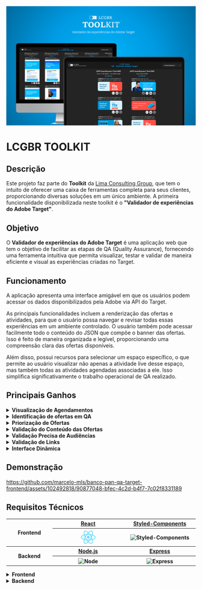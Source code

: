 <img align="center" src="./public/toolkit_readme_capa.png" alt="Blue background with a demonstration of the web view in a notebook and a desktop computer">

# LCGBR TOOLKIT
## Descrição
Este projeto faz parte do **Toolkit** da [Lima Consulting Group](https://www.limaconsulting.com/), que tem o intuito de oferecer uma caixa de ferramentas completa para seus clientes, proporcionando diversas soluções em um único ambiente. A primeira funcionalidade disponibilizada neste toolkit é o **"Validador de experiências do Adobe Target"**.

## Objetivo
O **Validador de experiências do Adobe Target** é uma aplicação web que tem o objetivo de facilitar as etapas de QA (Quality Assurance), fornecendo uma ferramenta intuitiva que permita visualizar, testar e validar de maneira eficiente e visual as experiências criadas no Target.

## Funcionamento
A aplicação apresenta uma interface amigável em que os usuários podem acessar os dados disponibilizados pela Adobe via API do Target. 

As principais funcionalidades incluem a renderização das ofertas e atividades, para que o usuário possa navegar e revisar todas essas experiências em um ambiente controlado. O usuário também pode acessar facilmente todo o conteúdo do JSON que compõe o banner das ofertas. Isso é feito de maneira organizada e legível, proporcionando uma compreensão clara das ofertas disponíveis.

Além disso, possui recursos para selecionar um espaço específico, o que permite ao usuário visualizar não apenas a atividade live desse espaço, mas também todas as atividades agendadas associadas a ele. Isso simplifica significativamente o trabalho operacional de QA realizado.

## Principais Ganhos

<details>
  <summary><strong>Visualização de Agendamentos</strong></summary>
  Exibe de forma visual e ordenada todas as atividades agendadas, além de informar quantas ofertas estão cadastradas em cada agendamento.
  <img height="400px" src="./public/toolkit_agendamento.png">
</details>

<details>
  <summary><strong>Identificação de ofertas em QA</strong></summary>
  Fácil identificação das ofertas que estão em processo de QA, atraves de um ícone que sinaliza se uma oferta está em fase de validação.
  <img height="400px" src="./public/toolkit_qa_button.png">
</details>

<details>
  <summary><strong>Priorização de Ofertas</strong></summary>
  Organiza e exibe as ofertas de acordo com a prioridade definida.
  <img height="400px" src="./public/toolkit_prioridade.png">
</details>

<details>
  <summary><strong>Validação do Conteúdo das Ofertas</strong></summary>
  Permite visualizar e validar o conteúdo do JSON atribuído às ofertas.
  <img height="400px" src="./public/toolkit_json_button.png">
</details>

<details>
  <summary><strong>Validação Precisa de Audiências</strong></summary>
  Permite verificar se a audiência foi corretamente atribuída às ofertas, garantindo a precisão das campanhas.
  <img height="400px" src="./public/toolkit_audience_button.png">
</details>

<details>
  <summary><strong>Validação de Links</strong></summary>
  Oferece a funcionalidade de testar e navegar por links externos associados às ofertas. Também diferencia visualmente deep links de links externos.
  <img height="400px" src="./public/toolkit_links.png">
</details>

<details>
  <summary><strong>Interface Dinâmica</strong></summary>
  Visualize as ofertas em seus diversos formatos e estilos, com uma aparência idêntica aos banners exibidos aos clientes.
  <img height="400px" src="./public/toolkit_estilo.png">
</details>

## Demonstração
https://github.com/marcelo-mls/banco-pan-qa-target-frontend/assets/102492818/90877048-bfec-4c2d-b4f7-7c02f8331189

## Requisitos Técnicos

<table>
  <tr>
    <th width="110px" rowspan="2">Frontend</th>
    <th width="110px"><a href="https://react.dev/" target="_blank">React</a></th>
    <th width="180px"><a href="https://styled-components.com/" target="_blank">Styled-Components</a></th>
   </tr>
  <tr>
    <th><img align="center" alt="React" height="40" src="https://raw.githubusercontent.com/devicons/devicon/master/icons/react/react-original.svg"></th>
    <th><img align="center" alt="Styled-Components" height="40" src="https://miro.medium.com/v2/resize:fit:636/format:webp/1*7jRD5QhgARucFKvRHFxpOg.png"></th>
  </tr>
  <tr>
    <th width="110px" rowspan="2">Backend</th>
    <th width="180px"><a href="https://nodejs.org/pt" target="_blank">Node.js</a></th>
    <th width="180px"><a href="https://expressjs.com/pt-br/" target="_blank">Express</a></th>
   </tr>
  <tr>
    <th><img align="center" alt="Node" height="40" src="https://cdn.jsdelivr.net/gh/devicons/devicon/icons/nodejs/nodejs-original.svg"></th>
    <th><img align="center" alt="Express" height="40" src="https://cdn.jsdelivr.net/gh/devicons/devicon@latest/icons/express/express-original.svg"></th>
  </tr>
</table> 

<details>
  <summary><strong>Frontend</strong></summary>

### Tecnologias
O frontend deste projeto foi desenvolvido utilizando:

- `React`: Uma biblioteca `JavaScript` de código aberto para criar interfaces de usuário, que permite o desenvolvimento de aplicações web escaláveis e reativas.
- `Styled-Components`: Uma biblioteca que permite escrever estilos `CSS` de forma mais dinâmica e modular, utilizando JavaScript para estilizar componentes React.

Além disso, foram utilizadas as seguintes dependências de desenvolvimento:
- `Eslint`: Ferramenta de linting para manter um código JavaScript consistente e de alta qualidade.
- `Vite`: Uma ferramenta de construção de aplicações web rápida e minimalista que utiliza ESM (ECMAScript Modules) nativo para desenvolvimento de frontend.

Essas tecnologias foram escolhidas para proporcionar uma experiência de desenvolvimento moderna, eficiente e escalável para o projeto.

### Iniciando
1. Clone o repositório
2. Instale as dependências, com `npm i`
3. Inicie o servidor com `npm run dev`
>Aviso: O frontend estará disponível na porta **5173**. Certifique-se de acessar esta porta para visualizar a aplicação.

</details>

<details>
  <summary><strong>Backend</strong></summary>

[Repositório do backend do projeto](https://github.com/marcelo-mls/banco-pan-qa-target-api)

O backend deste projeto foi desenvolvido em `Node.js` com `Express` e interage com as APIs da Adobe.

Ele realiza requisições HTTP para obter informações sobre atividades, ofertas e audiências dentro do ambiente do Adobe Target. Posteriormente, ele processa, manipula e organiza os dados recebidos, mesclando, ordenando e refinando os resultados conforme necessário. Esses dados são então disponibilizados de forma mais organizada e estruturada através de uma outra API HTTP para consumo externo.

Em suma, o projeto atua como uma ponte entre as APIs do Adobe Target e outros sistemas, entregando informações de maneira mais acessível e organizada.

### Tecnologias
Este projeto foi desenvolvido utilizando `Node.js` juntamente com as seguintes tecnologias e bibliotecas:

- `Express`: Utilizado como framework web para criar e gerenciar as rotas da API, facilitando o desenvolvimento de aplicativos web e APIs RESTful.
- `Cors`: Usado para habilitar o controle de acesso HTTP, permitindo que este aplicativo web seja acessado por outros domínios.
- `Dotenv`: Utilizado para carregar variáveis de ambiente a partir de um arquivo .env, facilitando a configuração de informações sensíveis, como chaves de acesso e segredos do cliente.

Além disso, foram utilizadas as seguintes dependências de desenvolvimento:

- `Nodemon`: Ferramenta de desenvolvimento usada para monitorar as alterações nos arquivos do projeto e reiniciar automaticamente o servidor quando necessário durante o desenvolvimento.
- `Eslint`: Utilizado como uma ferramenta de linting para manter um código JavaScript consistente e de alta qualidade.

Essas tecnologias e bibliotecas foram escolhidas para oferecer uma base sólida e eficiente para o desenvolvimento da aplicação, garantindo desempenho e facilidade de manutenção.

### Iniciando
1. Clone o repositório
2. Instale as dependências, com `npm i`
4. Informe as variáveis de ambiente
3. Inicie o servidor com `npm run dev`
>Aviso: Certifique-se de acessar corretamente a porta informada nas variáveis de ambiente para testar a aplicação.

### Variáveis de Ambiente
As variáveis de ambiente são configuradas para garantir a segurança da aplicação. Elas armazenam informações sensíveis ou configurações específicas que não devem ser expostas diretamente no código-fonte.

Abaixo estão as principais variáveis de ambiente utilizadas neste projeto:

- API_PORT: Porta na qual o servidor da API estará disponível durante o desenvolvimento.
- TENANT_ID: Identificador do tenant do cliente.
- API_KEY: Chave de API para autenticação nas APIs da Adobe.
- HEADER_ACCEPT_V2: Tipo de conteúdo aceito para API v2 do Adobe Target.
- HEADER_ACCEPT_V3: Tipo de conteúdo aceito para API v3 do Adobe Target.
- CLIENT_ID: ID do cliente para autenticação na Adobe.
- CLIENT_SECRET: Segredo do cliente para autenticação na Adobe.
- CLIENT_SCOPE: Escopos de permissão necessários para acessar recursos específicos.

Importante lembrar de criar um arquivo `.env` e preencher com as variáveis de ambiente conforme modelo do arquivo `.env.example`

```env
API_PORT=3001
TENANT_ID=
API_KEY=
HEADER_ACCEPT_V2=application/vnd.adobe.target.v2+json
HEADER_ACCEPT_V3=application/vnd.adobe.target.v3+json
CLIENT_ID=
CLIENT_SECRET=
CLIENT_SCOPE=
```

#### Documentação
Para mais detalhes sobre como configurar essas variáveis e utilizá-las corretamente, consulte a documentação relacionada:
- [Authenticate and access Experience Platform APIs](https://experienceleague.adobe.com/en/docs/experience-platform/landing/platform-apis/api-authentication#authentication-for-each-session)
- [Configure authentication for Adobe Target APIs](https://experienceleague.adobe.com/en/docs/target-dev/developer/api/configure-authentication)
- [Adobe Target Admin and Reporting APIs](https://developer.adobe.com/target/administer/admin-api/#tag/Offers)

### Rotas
> Todas as rotas retornam JSON.
> Em caso de sucesso, o status de resposta é 200 (OK).
> Lembre-se de informar os parâmetros adequados

- #### Atividades
`GET`: /activities/
>Retorna uma lista de todas as atividades.

`GET`: /activities/:activityId
>Retorna os detalhes de uma atividade específica com base no seu ID.

- #### Audiências
`GET`: /audiences/
>Retorna uma lista de todas as audiências.

`GET`: /audiences/:audienceId
>Retorna os detalhes de uma audiência específica com base no seu ID.

- #### Ofertas
`GET`: /offers/:offerId
>Retorna os detalhes de uma oferta específica com base no seu ID.

- #### Espaços
`GET`: /space/clean/:spaceName
>Retorna todo o conteúdo de um espaço, incluindo atividades, ofertas e audiências.

</details>
